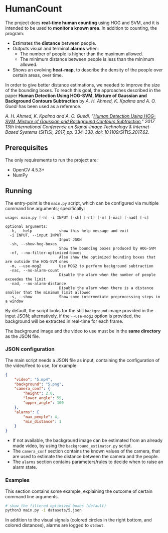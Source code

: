 # HumanCount

The project does **real-time human counting** using HOG and SVM, and it is intended to be used to **monitor a known area**. In addition to counting, the program:

* Estimates the **distance** between people.
* Outputs visual and terminal **alarms** when:
  * The number of people is higher than the maximum allowed.
  * The minimum distance between people is less than the minimum allowed.
* Shows an evolving **heat-map**, to describe the density of the people over certain areas, over time.

In order to give better distance estimations, we needed to improve the size of the bounding boxes. To reach this goal, the approaches described in the paper **Human Detection Using HOG-SVM, Mixture of Gaussian and Background Contours Subtraction** by *A. H. Ahmed, K. Kpalma and A. O. Guedi* has been used as a reference.

*A. H. Ahmed, K. Kpalma and A. O. Guedi, "[Human Detection Using HOG-SVM, Mixture of Gaussian and Background Contours Subtraction](https://ieeexplore.ieee.org/document/8334767/)," 2017 13th International Conference on Signal-Image Technology & Internet-Based Systems (SITIS), 2017, pp. 334-338, doi: 10.1109/SITIS.2017.62.*

## Prerequisites

The only requirements to run the project are:

* OpenCV 4.5.3+
* NumPy

## Running

The entry-point is the `main.py` script, which can be configured via multiple command line arguments; specifically:

```
usage: main.py [-h] -i INPUT [-sh] [-nf] [-m] [-nac] [-nad] [-s]

optional arguments:
  -h, --help            show this help message and exit
  -i INPUT, --input INPUT
                        Input JSON
  -sh, --show-hog-boxes
                        Show the bounding boxes produced by HOG-SVM
  -nf, --no-filter-optimized-boxes
                        Also show the optimized bounding boxes that are outside the HOG-SVM ones
  -m, --use-mog2        Use MOG2 to perform background subtraction
  -nac, --no-alarm-count
                        Disable the alarm when the number of people exceedes the limit
  -nad, --no-alarm-distance
                        Disable the alarm when there is a distance smaller that the minimum limit allowed
  -s, --show            Show some intermediate preprocessing steps in a window
```

By default, the script looks for the still `background` image provided in the input JSON; alternatively, if the `--use-mog2` option is provided, the background will be extracted in real-time for each frame.

The background image and the video to use must be in the **same directory** as the JSON file.

### JSON configuration

The main script needs a JSON file as input, containing the configuration of the video/feed to use, for example:

```json
{
    "video": "5.mp4",
    "background": "5.png",
    "camera_conf": {
        "height": 2.0,
        "lower_angle": 55,
        "upper_angle": 100
    },
    "alarms": {
        "max_people": 4,
        "min_distance": 1
    }
}
```

* If not available, the background image can be estimated from an already made video, by using the `background_estimator.py` script.
* The `camera_conf` section contains the known values of the camera, that are used to estimate the distance between the camera and the people.
* The `alarms` section contains parameters/rules to decide when to raise an alarm state.

### Examples

This section contains some example, explaining the outcome of certain command line arguments.

```bash
# show the filtered optimized boxes (default)
python3 main.py -i datasets/5.json
```



In addition to the visual signals (colored circles in the right bottom, and colored distances), alarms are logged to `stdout`.


